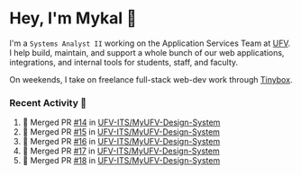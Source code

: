 # Hey, I'm Mykal 👋

I'm a `Systems Analyst II` working on the Application Services Team at [UFV](https://ufv.ca). 
I help build, maintain, and support a whole bunch of our web applications, integrations, and internal tools for students, staff, and faculty.

On weekends, I take on freelance full-stack web-dev work through [Tinybox](https://tinybox.dev).

### Recent Activity 🚀

<!--START_SECTION:activity-->
1. 🎉 Merged PR [#14](https://github.com/UFV-ITS/MyUFV-Design-System/pull/14) in [UFV-ITS/MyUFV-Design-System](https://github.com/UFV-ITS/MyUFV-Design-System)
2. 🎉 Merged PR [#15](https://github.com/UFV-ITS/MyUFV-Design-System/pull/15) in [UFV-ITS/MyUFV-Design-System](https://github.com/UFV-ITS/MyUFV-Design-System)
3. 🎉 Merged PR [#16](https://github.com/UFV-ITS/MyUFV-Design-System/pull/16) in [UFV-ITS/MyUFV-Design-System](https://github.com/UFV-ITS/MyUFV-Design-System)
4. 🎉 Merged PR [#17](https://github.com/UFV-ITS/MyUFV-Design-System/pull/17) in [UFV-ITS/MyUFV-Design-System](https://github.com/UFV-ITS/MyUFV-Design-System)
5. 🎉 Merged PR [#18](https://github.com/UFV-ITS/MyUFV-Design-System/pull/18) in [UFV-ITS/MyUFV-Design-System](https://github.com/UFV-ITS/MyUFV-Design-System)
<!--END_SECTION:activity-->
